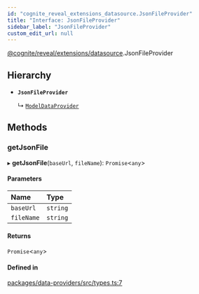 ```yaml
---
id: "cognite_reveal_extensions_datasource.JsonFileProvider"
title: "Interface: JsonFileProvider"
sidebar_label: "JsonFileProvider"
custom_edit_url: null
---
```


[@cognite/reveal/extensions/datasource](../modules/cognite_reveal_extensions_datasource.md).JsonFileProvider

## Hierarchy

- **`JsonFileProvider`**

  ↳ [`ModelDataProvider`](cognite_reveal_extensions_datasource.ModelDataProvider.md)

## Methods

### getJsonFile

▸ **getJsonFile**(`baseUrl`, `fileName`): `Promise`<`any`\>

#### Parameters

| Name | Type |
| :------ | :------ |
| `baseUrl` | `string` |
| `fileName` | `string` |

#### Returns

`Promise`<`any`\>

#### Defined in

[packages/data-providers/src/types.ts:7](https://github.com/cognitedata/reveal/blob/917d1d190/viewer/packages/data-providers/src/types.ts#L7)
